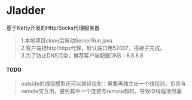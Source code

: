 # Jladder
基于Netty开发的Http/Socks代理服务器

> 1.本地项目clone后启动ServerRun.java    
> 2.客户端挂http/https代理，默认端口用52007，搭梯子完成。   
> 3.为了防止DNS污染，推荐客户端配置DNS：8.8.8.8

#### TODO
> outside的线程模型还可以继续优化：需要再独立出一个线程池，负责与remote交互用，避免其中一个连接与remote超时，导致IO线程池阻塞